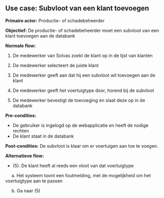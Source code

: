 ## Use case: Subvloot van een klant toevoegen

**Primaire actor:** Productie- of schadebeheerder

**Objectief:** De productie- of schadebeheerder moet een subvloot van een klant toevoegen aan de databank

**Normale flow:**

1. De medewerker van Solvas zoekt de klant op in de lijst van klanten

2. De medewerker selecteert de juiste klant

3. De medewerker geeft aan dat hij een subvloot wil toevoegen aan de klant

4. De medewerker geeft het voertuigtype door, horend bij de subvloot

5. De medewerker bevestigt de toevoeging en slaat deze op in de databank


**Pre-condities:**
- De gebruiker is ingelogd op de webapplicatie en heeft de nodige rechten
- De klant staat in de databank

**Post-condities:**
De subvloot is klaar om er voertuigen aan toe te voegen.

**Alternatieve flow:**
* (5). De klant heeft al reeds een vloot van dat voertuigtype

&nbsp;&nbsp;&nbsp;&nbsp; a. Het systeem toont een foutmelding, met de mogelijkheid om het voertuigtype aan te passen

&nbsp;&nbsp;&nbsp;&nbsp; b. Ga naar (5)
